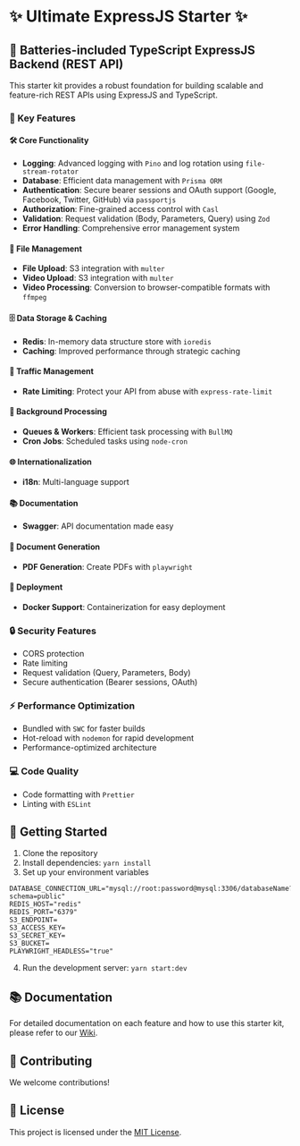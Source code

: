 # ✨ Ultimate ExpressJS Starter ✨

## 🚀 Batteries-included TypeScript ExpressJS Backend (REST API)

This starter kit provides a robust foundation for building scalable and feature-rich REST APIs using ExpressJS and TypeScript.

### 🌟 Key Features

#### 🛠 Core Functionality

- **Logging**: Advanced logging with `Pino` and log rotation using `file-stream-rotator`
- **Database**: Efficient data management with `Prisma ORM`
- **Authentication**: Secure bearer sessions and OAuth support (Google, Facebook, Twitter, GitHub) via `passportjs`
- **Authorization**: Fine-grained access control with `Casl`
- **Validation**: Request validation (Body, Parameters, Query) using `Zod`
- **Error Handling**: Comprehensive error management system

#### 📁 File Management

- **File Upload**: S3 integration with `multer`
- **Video Upload**: S3 integration with `multer`
- **Video Processing**: Conversion to browser-compatible formats with `ffmpeg`

#### 🗄 Data Storage & Caching

- **Redis**: In-memory data structure store with `ioredis`
- **Caching**: Improved performance through strategic caching

#### 🚦 Traffic Management

- **Rate Limiting**: Protect your API from abuse with `express-rate-limit`

#### 🔧 Background Processing

- **Queues & Workers**: Efficient task processing with `BullMQ`
- **Cron Jobs**: Scheduled tasks using `node-cron`

#### 🌐 Internationalization

- **i18n**: Multi-language support

#### 📚 Documentation

- **Swagger**: API documentation made easy

#### 📄 Document Generation

- **PDF Generation**: Create PDFs with `playwright`

#### 🐳 Deployment

- **Docker Support**: Containerization for easy deployment

### 🔒 Security Features

- CORS protection
- Rate limiting
- Request validation (Query, Parameters, Body)
- Secure authentication (Bearer sessions, OAuth)

### ⚡ Performance Optimization

- Bundled with `SWC` for faster builds
- Hot-reload with `nodemon` for rapid development
- Performance-optimized architecture

### 💻 Code Quality

- Code formatting with `Prettier`
- Linting with `ESLint`

## 🚀 Getting Started

1. Clone the repository
2. Install dependencies: `yarn install`
3. Set up your environment variables

```
DATABASE_CONNECTION_URL="mysql://root:password@mysql:3306/databaseName?schema=public"
REDIS_HOST="redis"
REDIS_PORT="6379"
S3_ENDPOINT=
S3_ACCESS_KEY=
S3_SECRET_KEY=
S3_BUCKET=
PLAYWRIGHT_HEADLESS="true"
```

4. Run the development server: `yarn start:dev`

## 📚 Documentation

For detailed documentation on each feature and how to use this starter kit, please refer to our [Wiki](#).

## 🤝 Contributing

We welcome contributions!

## 📄 License

This project is licensed under the [MIT License](#).
